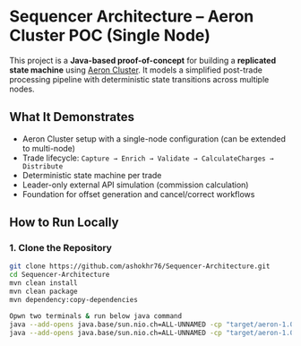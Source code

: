 # Sequencer Architecture – Aeron Cluster POC (Single Node)
This project is a **Java-based proof-of-concept** for building a **replicated state machine** using [Aeron Cluster](https://github.com/aeron-io/aeron). 
It models a simplified post-trade processing pipeline with deterministic state transitions across multiple nodes.

## What It Demonstrates

- Aeron Cluster setup with a single-node configuration (can be extended to multi-node)
- Trade lifecycle: `Capture → Enrich → Validate → CalculateCharges → Distribute`
- Deterministic state machine per trade
- Leader-only external API simulation (commission calculation)
- Foundation for offset generation and cancel/correct workflows


## How to Run Locally

### 1. Clone the Repository

```bash
git clone https://github.com/ashokhr76/Sequencer-Architecture.git
cd Sequencer-Architecture
mvn clean install
mvn clean package
mvn dependency:copy-dependencies

Opwn two terminals & run below java command
java --add-opens java.base/sun.nio.ch=ALL-UNNAMED -cp "target/aeron-1.0-SNAPSHOT.jar:target/dependency/*" dev.poc.cluster.SingleNodeLauncher
java --add-opens java.base/sun.nio.ch=ALL-UNNAMED -cp "target/aeron-1.0-SNAPSHOT.jar:target/dependency/*" dev.poc.client.TradeClient


